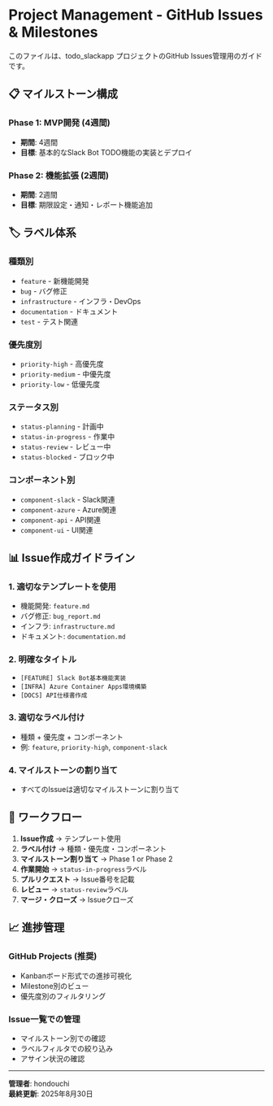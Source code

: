 # Project Management - GitHub Issues & Milestones

このファイルは、todo_slackapp プロジェクトのGitHub Issues管理用のガイドです。

## 📋 マイルストーン構成

### Phase 1: MVP開発 (4週間)
- **期間**: 4週間
- **目標**: 基本的なSlack Bot TODO機能の実装とデプロイ

### Phase 2: 機能拡張 (2週間)
- **期間**: 2週間  
- **目標**: 期限設定・通知・レポート機能追加

## 🏷️ ラベル体系

### 種類別
- `feature` - 新機能開発
- `bug` - バグ修正
- `infrastructure` - インフラ・DevOps
- `documentation` - ドキュメント
- `test` - テスト関連

### 優先度別  
- `priority-high` - 高優先度
- `priority-medium` - 中優先度
- `priority-low` - 低優先度

### ステータス別
- `status-planning` - 計画中
- `status-in-progress` - 作業中
- `status-review` - レビュー中
- `status-blocked` - ブロック中

### コンポーネント別
- `component-slack` - Slack関連
- `component-azure` - Azure関連
- `component-api` - API関連
- `component-ui` - UI関連

## 📊 Issue作成ガイドライン

### 1. 適切なテンプレートを使用
- 機能開発: `feature.md`
- バグ修正: `bug_report.md`
- インフラ: `infrastructure.md`
- ドキュメント: `documentation.md`

### 2. 明確なタイトル
- `[FEATURE] Slack Bot基本機能実装`
- `[INFRA] Azure Container Apps環境構築`
- `[DOCS] API仕様書作成`

### 3. 適切なラベル付け
- 種類 + 優先度 + コンポーネント
- 例: `feature`, `priority-high`, `component-slack`

### 4. マイルストーンの割り当て
- すべてのIssueは適切なマイルストーンに割り当て

## 🔄 ワークフロー

1. **Issue作成** → テンプレート使用
2. **ラベル付け** → 種類・優先度・コンポーネント
3. **マイルストーン割り当て** → Phase 1 or Phase 2
4. **作業開始** → `status-in-progress`ラベル
5. **プルリクエスト** → Issue番号を記載
6. **レビュー** → `status-review`ラベル
7. **マージ・クローズ** → Issueクローズ

## 📈 進捗管理

### GitHub Projects (推奨)
- Kanbanボード形式での進捗可視化
- Milestone別のビュー
- 優先度別のフィルタリング

### Issue一覧での管理
- マイルストーン別での確認
- ラベルフィルタでの絞り込み
- アサイン状況の確認

---
**管理者**: hondouchi  
**最終更新**: 2025年8月30日
